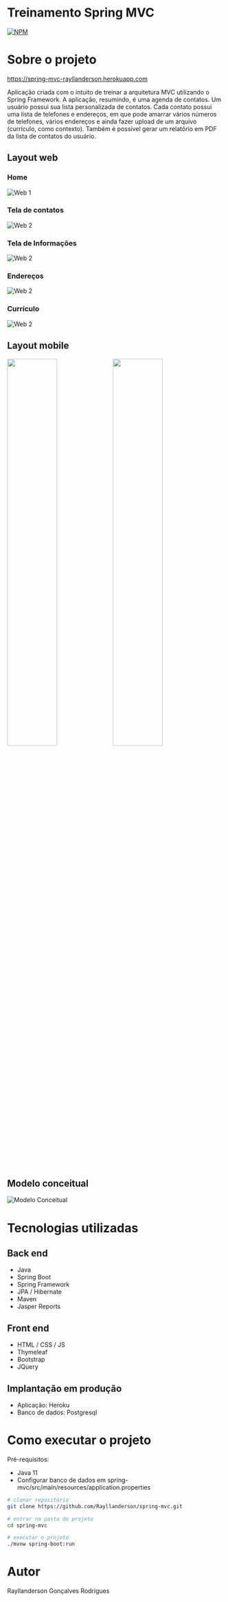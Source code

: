 # Treinamento Spring MVC
[![NPM](https://img.shields.io/npm/l/react)](https://github.com/Rayllanderson/spring-mvc/blob/master/LICENSE) 

# Sobre o projeto

https://spring-mvc-rayllanderson.herokuapp.com


Aplicação criada com o intuito de treinar a arquitetura MVC utilizando o Spring Framework. A aplicação, resumindo, é uma agenda de contatos. Um usuário possui sua lista personalizada de contatos. Cada contato possui uma lista de telefones e endereços, em que pode amarrar vários números de telefones, vários endereços e ainda fazer upload de um arquivo (currículo, como contexto). Também é possível gerar um relatório em PDF da lista de contatos do usuário. 

## Layout web
<h3>Home</h3>

![Web 1](https://github.com/Rayllanderson/assets/blob/master/spring-mvc/home.png)

<h3>Tela de contatos</h3>

![Web 2](https://github.com/Rayllanderson/assets/blob/master/spring-mvc/contact%20table2.png)

<h3>Tela de Informações</h3>

![Web 2](https://github.com/Rayllanderson/assets/blob/master/spring-mvc/infos1.png)

<h3>Endereços</h3>

![Web 2](https://github.com/Rayllanderson/assets/blob/master/spring-mvc/infos2.png)

<h3>Currículo</h3>

![Web 2](https://github.com/Rayllanderson/assets/blob/master/spring-mvc/infos3.png)

## Layout mobile
<img src="https://github.com/Rayllanderson/assets/blob/master/spring-mvc/mobile/table.jpeg" width="48%"/>  <img src="https://github.com/Rayllanderson/assets/blob/master/spring-mvc/mobile/edit.jpeg" width="48%"/> 


## Modelo conceitual
![Modelo Conceitual](https://github.com/Rayllanderson/assets/blob/master/spring-mvc/modelo.png)

# Tecnologias utilizadas
## Back end
- Java
- Spring Boot
- Spring Framework
- JPA / Hibernate
- Maven
- Jasper Reports
## Front end
- HTML / CSS / JS
- Thymeleaf
- Bootstrap
- JQuery
## Implantação em produção
- Aplicação: Heroku
- Banco de dados: Postgresql

# Como executar o projeto
Pré-requisitos: 
- Java 11
- Configurar banco de dados em spring-mvc/src/main/resources/application.properties

```bash
# clonar repositório
git clone https://github.com/Rayllanderson/spring-mvc.git

# entrar na pasta do projeto
cd spring-mvc

# executar o projeto
./mvnw spring-boot:run
```

# Autor

Rayllanderson Gonçalves Rodrigues
